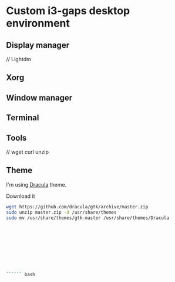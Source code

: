 # Custom i3-gaps desktop environment

## Display manager
// Lightdm

## Xorg

## Window manager

## Terminal

## Tools
// wget curl unzip

## Theme
I'm using [Dracula](https://draculatheme.com/) theme.

Download it
``` bash
wget https://github.com/dracula/gtk/archive/master.zip
sudo unzip master.zip -d /usr/share/themes
sudo mv /usr/share/themes/gtk-master /usr/share/themes/Dracula
```

``` bash

```
``` bash

```
``` bash

```
``` bash

```
``` bash

```
``` bash

```
``` bash

```
``` bash

```
``` bash

`````` bash

```
``` bash

```
